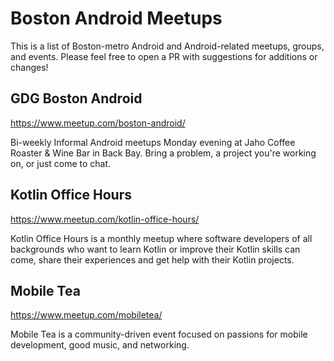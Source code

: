 # Boston Android Meetups

This is a list of Boston-metro Android and Android-related meetups, groups, and events. Please feel free to open a PR with suggestions for additions or changes!

## GDG Boston Android
<https://www.meetup.com/boston-android/>

Bi-weekly Informal Android meetups Monday evening at Jaho Coffee Roaster & Wine Bar in Back Bay. Bring a problem, a project you're working on, or just come to chat.

## Kotlin Office Hours
<https://www.meetup.com/kotlin-office-hours/>

Kotlin Office Hours is a monthly meetup where software developers of all backgrounds who want to learn Kotlin or improve their Kotlin skills can come, share their experiences and get help with their Kotlin projects.

## Mobile Tea
<https://www.meetup.com/mobiletea/>

Mobile Tea is a community-driven event focused on passions for mobile development, good music, and networking.
